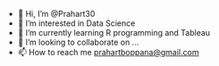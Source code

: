 - 👋 Hi, I’m @Prahart30
- 👀 I’m interested in Data Science
- 🌱 I’m currently learning R programming and Tableau
- 💞️ I’m looking to collaborate on ...
- 📫 How to reach me prahartboppana@gmail.com

<!---
Prahart30/Prahart30 is a ✨ special ✨ repository because its `README.md` (this file) appears on your GitHub profile.
You can click the Preview link to take a look at your changes.
--->
